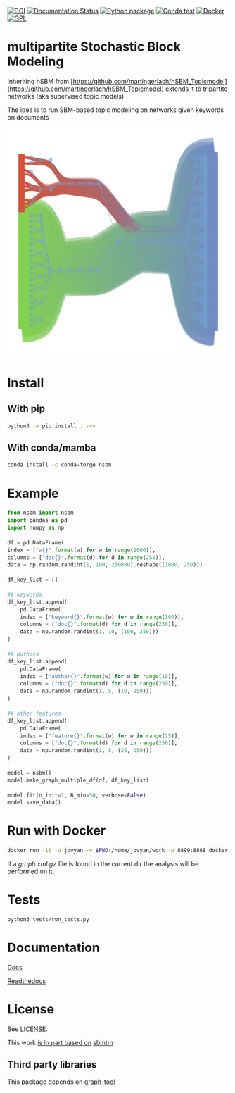 [![DOI](https://zenodo.org/badge/333831359.svg)](https://zenodo.org/badge/latestdoi/333831359)
[![Documentation Status](https://readthedocs.org/projects/trisbm/badge/?version=latest)](https://trisbm.readthedocs.io/en/latest/?badge=latest)
[![Python package](https://github.com/fvalle1/trisbm/actions/workflows/python-package.yml/badge.svg)](https://github.com/fvalle1/trisbm/actions/workflows/python-package.yml)
[![Conda test](https://github.com/fvalle1/nsbm/actions/workflows/miniconda.yml/badge.svg)](https://github.com/fvalle1/nsbm/actions/workflows/miniconda.yml)
[![Docker](https://github.com/fvalle1/trisbm/actions/workflows/docker.yml/badge.svg)](https://github.com/fvalle1/trisbm/actions/workflows/docker.yml)
[![GPL](https://anaconda.org/conda-forge/nsbm/badges/license.svg
)](LICENSE)

# multipartite Stochastic Block Modeling

Inheriting hSBM from [https://github.com/martingerlach/hSBM_Topicmodel](https://github.com/martingerlach/hSBM_Topicmodel) extends it to tripartite networks (aka supervised topic models)

The idea is to run SBM-based topic modeling on networks given keywords on documents

![network](network.png)

# Install
## With pip
```bash
python3 -m pip install . -vv
```


## With conda/mamba

```bash
conda install -c conda-forge nsbm
```


# Example
```python
from nsbm import nsbm
import pandas as pd
import numpy as np

df = pd.DataFrame(
index = ["w{}".format(w) for w in range(1000)],
columns = ["doc{}".format(d) for d in range(250)],
data = np.random.randint(1, 100, 250000).reshape((1000, 250)))

df_key_list = []

## keywords
df_key_list.append(
    pd.DataFrame(
    index = ["keyword{}".format(w) for w in range(100)],
    columns = ["doc{}".format(d) for d in range(250)],
    data = np.random.randint(1, 10, (100, 250)))
)
    
## authors
df_key_list.append(
    pd.DataFrame(
    index = ["author{}".format(w) for w in range(10)],
    columns = ["doc{}".format(d) for d in range(250)],
    data = np.random.randint(1, 5, (10, 250)))
)
    
## other features
df_key_list.append(
    pd.DataFrame(
    index = ["feature{}".format(w) for w in range(25)],
    columns = ["doc{}".format(d) for d in range(250)],
    data = np.random.randint(1, 5, (25, 250)))
)

model = nsbm()
model.make_graph_multiple_df(df, df_key_list)

model.fit(n_init=1, B_min=50, verbose=False)
model.save_data()
```


# Run with Docker

```bash
docker run -it -u jovyan -v $PWD:/home/jovyan/work -p 8899:8888 docker.pkg.github.com/fvalle1/trisbm/trisbm:latest
```

If a *graph.xml.gz* file is found in the current dir the analysis will be performed on it.

# Tests

```bash
python3 tests/run_tests.py
```

# Documentation

[Docs](https://fvalle1.github.io/nsbm/)

[Readthedocs](https://trisbm.readthedocs.io/en/latest/index.html)

# License

See [LICENSE](LICENSE).

This work [is in part based on](https://www.gnu.org/licenses/gpl-faq.en.html#WhyDoesTheGPLPermitUsersToPublishTheirModifiedVersions) [sbmtm](https://github.com/martingerlach/hSBM_Topicmodel)

## Third party libraries

This package depends on [graph-tool](https://graph-tool.skewed.de)
